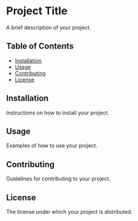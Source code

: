 # Project Title

A brief description of your project.

## Table of Contents

- [Installation](#installation)
- [Usage](#usage)
- [Contributing](#contributing)
- [License](#license)

## Installation

Instructions on how to install your project.

## Usage

Examples of how to use your project.

## Contributing

Guidelines for contributing to your project.

## License

The license under which your project is distributed.